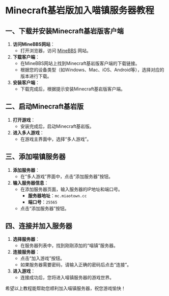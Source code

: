 # Minecraft基岩版加入喵镇服务器教程

## 一、下载并安装Minecraft基岩版客户端
1. **访问MineBBS网站**：
   - 打开浏览器，访问 [MineBBS](https://www.minebbs.com/) 网站。
2. **下载客户端**：
   - 在MineBBS网站上找到Minecraft基岩版客户端的下载链接。
   - 根据您的设备类型（如Windows、Mac、iOS、Android等），选择对应的版本进行下载。
3. **安装客户端**：
   - 下载完成后，根据提示安装Minecraft基岩版客户端。

## 二、启动Minecraft基岩版
1. **打开游戏**：
   - 安装完成后，启动Minecraft基岩版。
2. **进入多人游戏**：
   - 在游戏主界面中，选择“多人游戏”。

## 三、添加喵镇服务器
1. **添加服务器**：
   - 在“多人游戏”界面中，点击“添加服务器”按钮。
2. **输入服务器信息**：
   - 在添加服务器页面，输入服务器的IP地址和端口号。
     - **服务器地址**：`mc.miaotown.cc`
     - **端口号**：`25565`
   - 点击“添加服务器”按钮。

## 四、连接并加入服务器
1. **选择服务器**：
   - 在服务器列表中，找到刚刚添加的“喵镇”服务器。
2. **连接服务器**：
   - 点击“加入游戏”按钮。
   - 如果服务器需要密码，请输入正确的密码后点击“连接”。
3. **进入游戏**：
   - 连接成功后，您将进入喵镇服务器的游戏世界。


希望以上教程能帮助您顺利加入喵镇服务器，祝您游戏愉快！